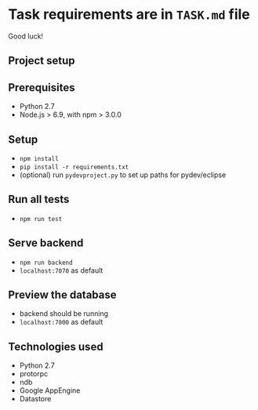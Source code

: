# Task requirements are in `TASK.md` file

Good luck!

## Project setup

## Prerequisites

- Python 2.7
- Node.js > 6.9, with npm > 3.0.0

## Setup

- `npm install`
- `pip install -r requirements.txt`
- (optional) run `pydevproject.py` to set up paths for pydev/eclipse

## Run all tests

- `npm run test`

## Serve backend

- `npm run backend`
- `localhost:7070` as default

## Preview the database

- backend should be running
- `localhost:7000` as default

## Technologies used

- Python 2.7
- protorpc
- ndb
- Google AppEngine
- Datastore
